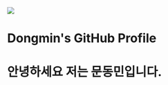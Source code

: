 <img src="https://capsule-render.vercel.app/api?type=wave&color=auto&height=300&section=header&text=Welcome%20&fontSize=90" />
<h1>Dongmin's GitHub Profile<h1>

안녕하세요 저는 문동민입니다.
